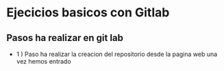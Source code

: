 
# Ejecicios basicos con Gitlab

## Pasos ha realizar en git lab
   - 1 ) Paso ha realizar la creacion del repositorio desde la pagina web una vez hemos entrado

